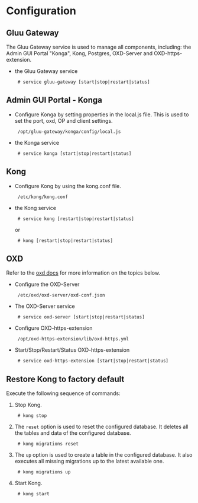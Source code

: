 # Configuration

## Gluu Gateway

The Gluu Gateway service is used to manage all components, including: the Admin GUI Portal "Konga", Kong, Postgres, OXD-Server and OXD-https-extension.

* the Gluu Gateway service

    ```
     # service gluu-gateway [start|stop|restart|status]
    ```

## Admin GUI Portal - Konga

* Configure Konga by setting properties in the local.js file. This is used to set the port, oxd, OP and client settings.

    ```
     /opt/gluu-gateway/konga/config/local.js
    ```

* the Konga service

    ```
     # service konga [start|stop|restart|status]
    ```

## Kong

* Configure Kong by using the kong.conf file.

    ```
     /etc/kong/kong.conf
    ```

* the Kong service

    ```
     # service kong [restart|stop|restart|status]
    ```

    or 

    ```
     # kong [restart|stop|restart|status]
    ```

## OXD

Refer to the [oxd docs](https://gluu.org/docs/oxd/3.1.3) for more information on the topics below. 

* Configure the OXD-Server

    ```
     /etc/oxd/oxd-server/oxd-conf.json
    ```

* The OXD-Server service

    ```
     # service oxd-server [start|stop|restart|status]
    ```

* Configure OXD-https-extension

    ```
     /opt/oxd-https-extension/lib/oxd-https.yml
    ```

* Start/Stop/Restart/Status OXD-https-extension

    ```
     # service oxd-https-extension [start|stop|restart|status]
    ```

## Restore Kong to factory default

Execute the following sequence of commands:

1. Stop Kong.

    ```
     # kong stop
    ```

1. The `reset` option is used to reset the configured database. It deletes all the tables and data of the configured database.

    ```
     # kong migrations reset
    ```

1. The `up` option is used to create a table in the configured database. It also executes all missing migrations up to the latest available one.

    ```
     # kong migrations up
    ```

1. Start Kong.

    ```
     # kong start
    ```
